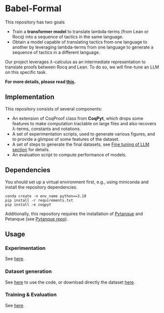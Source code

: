 # Babel-Formal

This repository has two goals
* Train a **transformer model** to translate lambda-terms (from Lean or Rocq) into a sequence of tactics in the same language.
* Obtain a model capable of translating tactics from one language to another by leveraging lambda-terms from one language to generate a sequence of tactics in a different language.

Our project leverages $\lambda$-calculus as an intermediate representation to translate proofs between Rocq and Lean.
To do so, we will fine-tune an LLM on this specific task.

**For more details, please read [this](doc/details.md).**


## Implementation

This repository consists of several components:

* An extension of CoqProof class from **CoqPyt**, which drops some features to make computation tractable on large files and also recovers $\lambda$-terms, constants and notations.
* A set of experimentation scripts, used to generate various figures, and to provide a glimpse of some features of the dataset.
* A set of steps to generate the final datasets, see [Fine tuning of LLM section](doc/details.md#fine-tuning-of-llm) for details.
* An evaluation script to compute performance of models.

## Dependencies

You should set up a virtual environment first, e.g., using miniconda and install the repository dependencies.

```console
conda create -n env_name python==3.10
pip install -r requirements.txt
pip install -e coqpyt
```

Additionally, this repository requires the installation of [Pytanque](https://github.com/LLM4Rocq/pytanque) and Petanque (see [Pytanque repo](https://github.com/LLM4Rocq/pytanque)).

## Usage

### Experimentation

See [here](/src/experiments/experiments.md).

### Dataset generation

See [here](/src/steps/dataset_generation.md) to use the code, or download directly the dataset [here](https://drive.proton.me/urls/MDAERQJD0C#D3DFuDCDXmNU).

### Training & Evaluation

See [here](/src/training/training_eval.md).

